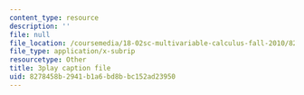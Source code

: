 ```yaml
---
content_type: resource
description: ''
file: null
file_location: /coursemedia/18-02sc-multivariable-calculus-fall-2010/8278458b2941b1a6bd8bbc152ad23950_WwBaQCy4jfk.srt
file_type: application/x-subrip
resourcetype: Other
title: 3play caption file
uid: 8278458b-2941-b1a6-bd8b-bc152ad23950
---
```

